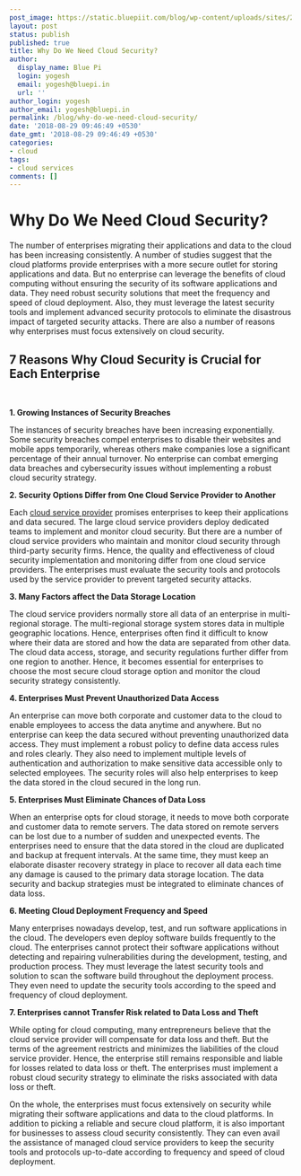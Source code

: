 ```yaml
---
post_image: https://static.bluepiit.com/blog/wp-content/uploads/sites/2/2018/08/Why-do-we-need-Cloud-Security-min.jpg
layout: post
status: publish
published: true
title: Why Do We Need Cloud Security?
author:
  display_name: Blue Pi
  login: yogesh
  email: yogesh@bluepi.in
  url: ''
author_login: yogesh
author_email: yogesh@bluepi.in
permalink: /blog/why-do-we-need-cloud-security/
date: '2018-08-29 09:46:49 +0530'
date_gmt: '2018-08-29 09:46:49 +0530'
categories:
- cloud
tags:
- cloud services
comments: []
---
```

# Why Do We Need Cloud Security?
<p> The number of enterprises migrating their applications and data to the cloud has been increasing consistently. A number of studies suggest that the cloud platforms provide enterprises with a more secure outlet for storing applications and data. But no enterprise can leverage the benefits of cloud computing without ensuring the security of its software applications and data. They need robust security solutions that meet the frequency and speed of cloud deployment. Also, they must leverage the latest security tools and implement advanced security protocols to eliminate the disastrous impact of targeted security attacks. There are also a number of reasons why enterprises must focus extensively on cloud security. </p>
<h2> 7 Reasons Why Cloud Security is Crucial for Each Enterprise </h2>
<p><br></p>
<p><b> 1. Growing Instances of Security Breaches </b></p>
<p> The instances of security breaches have been increasing exponentially. Some security breaches compel enterprises to disable their websites and mobile apps temporarily, whereas others make companies lose a significant percentage of their annual turnover. No enterprise can combat emerging data breaches and cybersecurity issues without implementing a robust cloud security strategy.</p>
<p><b> 2. Security Options Differ from One Cloud Service Provider to Another </b></p>
<p> Each <a href="https://www.bluepiit.com/migration">cloud service provider</a> promises enterprises to keep their applications and data secured. The large cloud service providers deploy dedicated teams to implement and monitor cloud security. But there are a number of cloud service providers who maintain and monitor cloud security through third-party security firms. Hence, the quality and effectiveness of cloud security implementation and monitoring differ from one cloud service providers. The enterprises must evaluate the security tools and protocols used by the service provider to prevent targeted security attacks.</p>
<p><b> 3. Many Factors affect the Data Storage Location </b></p>
<p>The cloud service providers normally store all data of an enterprise in multi-regional storage. The multi-regional storage system stores data in multiple geographic locations. Hence, enterprises often find it difficult to know where their data are stored and how the data are separated from other data. The cloud data access, storage, and security regulations further differ from one region to another. Hence, it becomes essential for enterprises to choose the most secure cloud storage option and monitor the cloud security strategy consistently.</p>
<p><b> 4. Enterprises Must Prevent Unauthorized Data Access </b></p>
<p> An enterprise can move both corporate and customer data to the cloud to enable employees to access the data anytime and anywhere. But no enterprise can keep the data secured without preventing unauthorized data access. They must implement a robust policy to define data access rules and roles clearly. They also need to implement multiple levels of authentication and authorization to make sensitive data accessible only to selected employees. The security roles will also help enterprises to keep the data stored in the cloud secured in the long run.</p>
<p><b> 5. Enterprises Must Eliminate Chances of Data Loss </b></p>
<p> When an enterprise opts for cloud storage, it needs to move both corporate and customer data to remote servers. The data stored on remote servers can be lost due to a number of sudden and unexpected events. The enterprises need to ensure that the data stored in the cloud are duplicated and backup at frequent intervals. At the same time, they must keep an elaborate disaster recovery strategy in place to recover all data each time any damage is caused to the primary data storage location. The data security and backup strategies must be integrated to eliminate chances of data loss. </p>
<p><b> 6. Meeting Cloud Deployment Frequency and Speed </b></p>
<p> Many enterprises nowadays develop, test, and run software applications in the cloud. The developers even deploy software builds frequently to the cloud. The enterprises cannot protect their software applications without detecting and repairing vulnerabilities during the development, testing, and production process. They must leverage the latest security tools and solution to scan the software build throughout the deployment process. They even need to update the security tools according to the speed and frequency of cloud deployment. </p>
<p><b> 7. Enterprises cannot Transfer Risk related to Data Loss and Theft </b></p>
<p> While opting for cloud computing, many entrepreneurs believe that the cloud service provider will compensate for data loss and theft. But the terms of the agreement restricts and minimizes the liabilities of the cloud service provider. Hence, the enterprise still remains responsible and liable for losses related to data loss or theft. The enterprises must implement a robust cloud security strategy to eliminate the risks associated with data loss or theft.</p>
<p>On the whole, the enterprises must focus extensively on security while migrating their software applications and data to the cloud platforms. In addition to picking a reliable and secure cloud platform, it is also important for businesses to assess cloud security consistently. They can even avail the assistance of managed cloud service providers to keep the security tools and protocols up-to-date according to frequency and speed of cloud deployment.</p>
